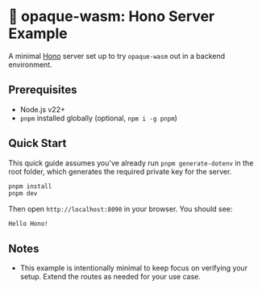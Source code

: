# 🔐 opaque-wasm: Hono Server Example

A minimal [Hono](https://hono.dev/) server set up to try `opaque-wasm` out in a backend environment.

## Prerequisites

- Node.js v22+
- `pnpm` installed globally (optional, `npm i -g pnpm`)

## Quick Start

This quick guide assumes you've already run `pnpm generate-dotenv` in the root folder, which generates the required private key for the server.

```bash
pnpm install
pnpm dev
```

Then open `http://localhost:8090` in your browser. You should see:

```
Hello Hono!
```

## Notes

- This example is intentionally minimal to keep focus on verifying your setup. Extend the routes as needed for your use case.

